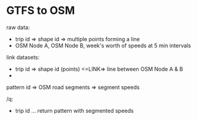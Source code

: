 GTFS to OSM
===========

raw data:
 - trip id => shape id => multiple points forming a line
 - OSM Node A, OSM Node B, week's worth of speeds at 5 min intervals
 
link datasets:
 - trip id => shape id (points) <=LINK=> line between OSM Node A & B
 - 
  
pattern id => OSM road segments => segment speeds

/q: 
 - trip id ... return pattern with segmented speeds